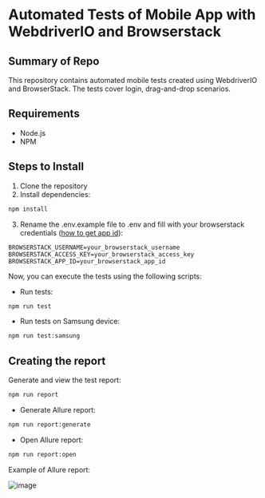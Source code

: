 # Automated Tests of Mobile App with WebdriverIO and Browserstack

## Summary of Repo

This repository contains automated mobile tests created using WebdriverIO and BrowserStack. The tests cover login, drag-and-drop scenarios.

## Requirements

- Node.js
- NPM

## Steps to Install

1. Clone the repository
2. Install dependencies:

```bash
npm install
```

3. Rename the .env.example file to .env and fill with your browserstack credentials ([how to get app id](https://www.browserstack.com/docs/app-automate/api-reference/appium/apps#upload-an-app)):

```plaintext
BROWSERSTACK_USERNAME=your_browserstack_username
BROWSERSTACK_ACCESS_KEY=your_browserstack_access_key
BROWSERSTACK_APP_ID=your_browserstack_app_id
```

Now, you can execute the tests using the following scripts:

- Run tests:

```bash
npm run test
```

- Run tests on Samsung device:

```bash
npm run test:samsung
```

## Creating the report

Generate and view the test report:

```bash
npm run report
```

- Generate Allure report:

```bash
npm run report:generate
```

- Open Allure report:

```bash
npm run report:open
```

Example of Allure report:

![image](https://github.com/MaxixV2/wdio_mobile_task/assets/99399536/202cb60a-c395-4c39-8b10-d9188449dd6f)
